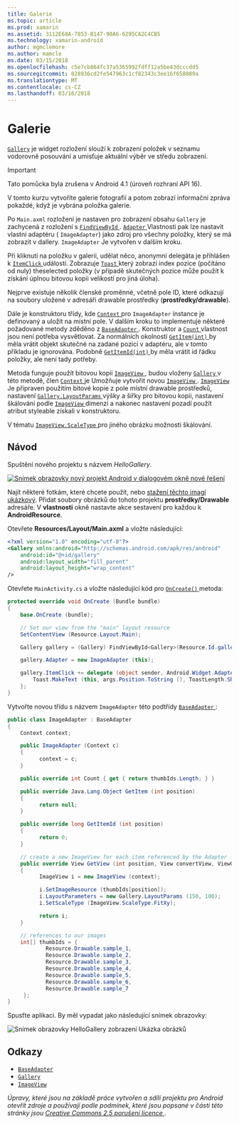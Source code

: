 ```yaml
---
title: Galerie
ms.topic: article
ms.prod: xamarin
ms.assetid: 3112E68A-7853-B147-90A6-6295CA2C4CB5
ms.technology: xamarin-android
author: mgmclemore
ms.author: mamcle
ms.date: 03/15/2018
ms.openlocfilehash: c5e7cb864fc37a5365992fdff12a5be43dcccdd5
ms.sourcegitcommit: 028936cd2fe547963c1cf82343c3ee16f658089a
ms.translationtype: MT
ms.contentlocale: cs-CZ
ms.lasthandoff: 03/16/2018
---
```

# <a name="gallery"></a>Galerie

[`Gallery`](https://developer.xamarin.com/api/type/Android.Widget.Gallery/) je widget rozložení slouží k zobrazení položek v seznamu vodorovně posouvání a umisťuje aktuální výběr ve středu zobrazení.

> [!IMPORTANT]
> Tato pomůcka byla zrušena v Android 4.1 (úroveň rozhraní API 16). 

V tomto kurzu vytvoříte galerie fotografií a potom zobrazí informační zpráva pokaždé, když je vybrána položka galerie.

Po `Main.axml` rozložení je nastaven pro zobrazení obsahu `Gallery` je zachycená z rozložení s [ `FindViewById` ](https://developer.xamarin.com/api/member/Android.App.Activity.FindViewById/p/System.Int32/).
[ `Adapter` ](https://developer.xamarin.com/api/property/Android.Widget.AdapterView.RawAdapter/) Vlastnosti pak lze nastavit vlastní adaptéru ( `ImageAdapter`) jako zdroj pro všechny položky, který se má zobrazit v dallery. `ImageAdapter` Je vytvořen v dalším kroku.

Při kliknutí na položku v galerii, udělat něco, anonymní delegáta je přihlášen k [ `ItemClick` ](https://developer.xamarin.com/api/event/Android.Widget.AdapterView.ItemClick/) událostí. Zobrazuje [ `Toast` ](https://developer.xamarin.com/api/type/Android.Widget.Toast/) který zobrazí index pozice (počítáno od nuly) theselected položky (v případě skutečných pozice může použít k získání úplnou bitovou kopii velikostí pro jiná úloha).

Nejprve existuje několik členské proměnné, včetně pole ID, které odkazují na soubory uložené v adresáři drawable prostředky (**prostředky/drawable**).

Dále je konstruktoru třídy, kde [ `Context` ](https://developer.xamarin.com/api/type/Android.Content.Context/) pro `ImageAdapter` instance je definovaný a uložit na místní pole.
V dalším kroku to implementuje některé požadované metody zděděno z [ `BaseAdapter` ](https://developer.xamarin.com/api/type/Android.Widget.BaseAdapter/).
Konstruktor a [ `Count` ](https://developer.xamarin.com/api/property/Android.Widget.BaseAdapter.Count/) vlastnost jsou není potřeba vysvětlovat. Za normálních okolností [ `GetItem(int)` ](https://developer.xamarin.com/api/member/Android.Widget.BaseAdapter.GetItem/p/System.Int32/) by měla vrátit objekt skutečné na zadané pozici v adaptéru, ale v tomto příkladu je ignorována. Podobně [ `GetItemId(int)` ](https://developer.xamarin.com/api/member/Android.Widget.BaseAdapter.GetItemId/p/System.Int32/) by měla vrátit id řádku položky, ale není tady potřeby.

Metoda funguje použít bitovou kopii [ `ImageView` ](https://developer.xamarin.com/api/type/Android.Widget.ImageView/) , budou vloženy [ `Gallery` ](https://developer.xamarin.com/api/type/Android.Widget.Gallery/) v této metodě, člen [ `Context` ](https://developer.xamarin.com/api/type/Android.Content.Context/) je Umožňuje vytvořit novou [ `ImageView` ](https://developer.xamarin.com/api/type/Android.Widget.ImageView/).
[ `ImageView` ](https://developer.xamarin.com/api/type/Android.Widget.ImageView/) Je připraven použitím bitové kopie z pole místní drawable prostředků, nastavení [ `Gallery.LayoutParams` ](https://developer.xamarin.com/api/type/Android.Widget.Gallery+LayoutParams/) výšky a šířky pro bitovou kopii, nastavení škálování podle [ `ImageView` ](https://developer.xamarin.com/api/type/Android.Widget.ImageView/) dimenzí a nakonec nastavení pozadí použít atribut styleable získali v konstruktoru.

V tématu [ `ImageView.ScaleType` ](https://developer.xamarin.com/api/type/Android.Widget.ImageView+ScaleType/) pro jiného obrázku možnosti škálování.

## <a name="walkthrough"></a>Návod

Spuštění nového projektu s názvem *HelloGallery*.

[![Snímek obrazovky nový projekt Android v dialogovém okně nové řešení](gallery-images/hellogallery1-sml.png)](gallery-images/hellogallery1.png#lightbox)

Najít některé fotkám, které chcete použít, nebo [stažení těchto imagí ukázkový](http://developer.android.com/shareables/sample_images.zip).
Přidat soubory obrázků do tohoto projektu **prostředky/Drawable** adresáře. V **vlastnosti** okně nastavte akce sestavení pro každou k **AndroidResource**.

Otevřete **Resources/Layout/Main.axml** a vložte následující:

```xml
<?xml version="1.0" encoding="utf-8"?>
<Gallery xmlns:android="http://schemas.android.com/apk/res/android"
    android:id="@+id/gallery"
    android:layout_width="fill_parent"
    android:layout_height="wrap_content"
/>
```

Otevřete `MainActivity.cs` a vložte následující kód pro [ `OnCreate()` ](https://developer.xamarin.com/api/member/Android.App.Activity.OnCreate/p/Android.OS.Bundle/) metoda:

```csharp
protected override void OnCreate (Bundle bundle)
{
    base.OnCreate (bundle);

    // Set our view from the "main" layout resource
    SetContentView (Resource.Layout.Main);

    Gallery gallery = (Gallery) FindViewById<Gallery>(Resource.Id.gallery);

    gallery.Adapter = new ImageAdapter (this);

    gallery.ItemClick += delegate (object sender, Android.Widget.AdapterView.ItemClickEventArgs args) {
        Toast.MakeText (this, args.Position.ToString (), ToastLength.Short).Show ();
    };
}
```

Vytvořte novou třídu s názvem `ImageAdapter` této podtřídy [ `BaseAdapter` ](https://developer.xamarin.com/api/type/Android.Widget.BaseAdapter/):

```csharp
public class ImageAdapter : BaseAdapter
{
    Context context;

    public ImageAdapter (Context c)
    {
          context = c;
    }

    public override int Count { get { return thumbIds.Length; } }

    public override Java.Lang.Object GetItem (int position)
    {
          return null;
    }

    public override long GetItemId (int position)
    {
          return 0;
    }

    // create a new ImageView for each item referenced by the Adapter
    public override View GetView (int position, View convertView, ViewGroup parent)
    {
          ImageView i = new ImageView (context);

          i.SetImageResource (thumbIds[position]);
          i.LayoutParameters = new Gallery.LayoutParams (150, 100);
          i.SetScaleType (ImageView.ScaleType.FitXy);

          return i;
    }

    // references to our images
    int[] thumbIds = {
            Resource.Drawable.sample_1,
            Resource.Drawable.sample_2,
            Resource.Drawable.sample_3,
            Resource.Drawable.sample_4,
            Resource.Drawable.sample_5,
            Resource.Drawable.sample_6,
            Resource.Drawable.sample_7
     };
}

```

Spusťte aplikaci. By měl vypadat jako následující snímek obrazovky:

![Snímek obrazovky HelloGallery zobrazení Ukázka obrázků](gallery-images/hellogallery3.png)



## <a name="references"></a>Odkazy

-   [`BaseAdapter`](https://developer.xamarin.com/api/type/Android.Widget.BaseAdapter/)
-   [`Gallery`](https://developer.xamarin.com/api/type/Android.Widget.Gallery/)
-   [`ImageView`](https://developer.xamarin.com/api/type/Android.Widget.ImageView/)

*Úpravy, které jsou na základě práce vytvořen a sdílí projektu pro Android otevřít zdroje a používají podle podmínek, které jsou popsané v části této stránky jsou*
[*Creative Commons 2.5 porušení licence* ](http://creativecommons.org/licenses/by/2.5/).


